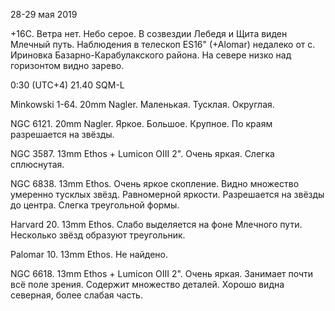 28-29 мая 2019

+16С. Ветра нет. Небо серое. В созвездии Лебедя и Щита виден Млечный путь. Наблюдения в телескоп ES16" (+Alomar) недалеко от с. Ириновка Базарно-Карабулакского района. На севере низко над горизонтом видно зарево.

0:30 (UTC+4) 21.40 SQM-L

Minkowski 1-64. 20mm Nagler. Маленькая. Тусклая. Округлая.

NGC 6121. 20mm Nagler. Яркое. Большое. Крупное. По краям разрешается на звёзды.

NGC 3587. 13mm Ethos + Lumiсon OIII 2". Очень яркая. Слегка сплюснутая.

NGC 6838. 13mm Ethos. Очень яркое скопление. Видно множество умеренно тусклых звёзд. Равномерной яркости. Разрешается на звёзды до центра. Слегка треугольной формы.

Harvard 20. 13mm Ethos. Слабо выделяется на фоне Млечного пути. Несколько звёзд образуют треугольник.

Palomar 10. 13mm Ethos. Не найдено.

NGC 6618. 13mm Ethos + Lumicon OIII 2". Очень яркая. Занимает почти всё поле зрения. Содержит множество деталей. Хорошо видна северная, более слабая часть.

